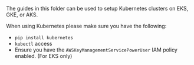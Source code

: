 
The guides in this folder can be used to setup Kubernetes clusters on EKS, GKE, or AKS. 

When using Kubernetes please make sure you have the following: 
- `pip install kubernetes` 
- `kubectl` access
- Ensure you have the `AWSKeyManagementServicePowerUser` IAM policy enabled. (For EKS only) 
